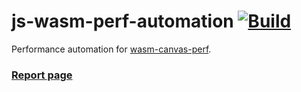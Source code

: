 # js-wasm-perf-automation [![Build](https://github.com/stesel/js-wasm-perf-automation/actions/workflows/build.yml/badge.svg)](https://github.com/stesel/js-wasm-perf-automation/actions/workflows/build.yml)
Performance automation for [wasm-canvas-perf](https://github.com/stesel/wasm-canvas-perf).

### [Report page](https://stesel.github.io/js-wasm-perf-automation)
